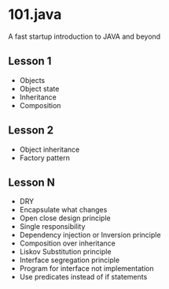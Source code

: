 101.java
========

A fast startup introduction to JAVA and beyond

## Lesson 1

+ Objects
+ Object state
+ Inheritance
+ Composition

## Lesson 2

+ Object inheritance
+ Factory pattern

## Lesson N

+ DRY
+ Encapsulate what changes
+ Open close design principle
+ Single responsibility
+ Dependency injection or Inversion principle
+ Composition over inheritance
+ Liskov Substitution principle
+ Interface segregation principle
+ Program for interface not implementation
+ Use predicates instead of if statements